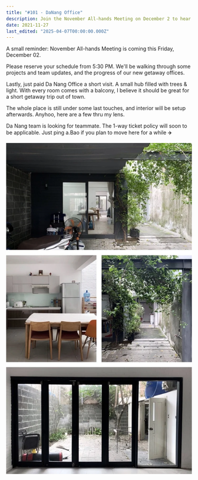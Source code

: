 ```yaml
---
title: "#101 - DaNang Office"
description: Join the November All-hands Meeting on December 2 to hear project updates, team news, and learn about the new Da Nang office and job opportunities.
date: 2021-11-27
last_edited: "2025-04-07T00:00:00.000Z"
---
```


A small reminder: November All-hands Meeting is coming this Friday, December 02.

Please reserve your schedule from 5:30 PM. We'll be walking through some projects and team updates, and the progress of our new getaway offices.

Lastly, just paid Da Nang Office a short visit. A small hub filled with trees & light. With every room comes with a balcony, I believe it should be great for a short getaway trip out of town.

The whole place is still under some last touches, and interior will be setup afterwards. Anyhoo, here are a few thru my lens.

Da Nang team is looking for teammate. The 1-way ticket policy will soon to be applicable. Just ping a.Bao if you plan to move here for a while ✈️

![](assets/notion-image-1744007419212-pc16s.webp)
